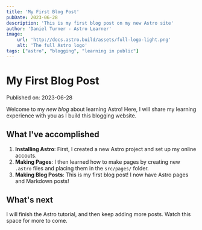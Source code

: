 ```yaml
---
title: 'My First Blog Post'
pubDate: 2023-06-28
description: 'This is my first blog post on my new Astro site'
author: 'Daniel Turner - Astro Learner'
image:
    url: 'http://docs.astro.build/assets/full-logo-light.png'
    alt: 'The full Astro logo'
tags: ["astro", "blogging", "learning in public"]
---
```

# My First Blog Post

Published on: 2023-06-28

Welcome to my _new blog_ about learning Astro! Here, I will share my learning experience with you as I build this blogging website.

## What I've accomplished

1. **Installing Astro**: First, I created a new Astro project and set up my online accouts.
2. **Making Pages**: I then learned how to make pages by creating new `.astro` files and placing them in the `src/pages/` folder.
3. **Making Blog Posts**: This is my first blog post! I now have Astro pages and Markdown posts!

## What's next

I will finish the Astro tutorial, and then keep adding more posts. Watch this space for more to come.
